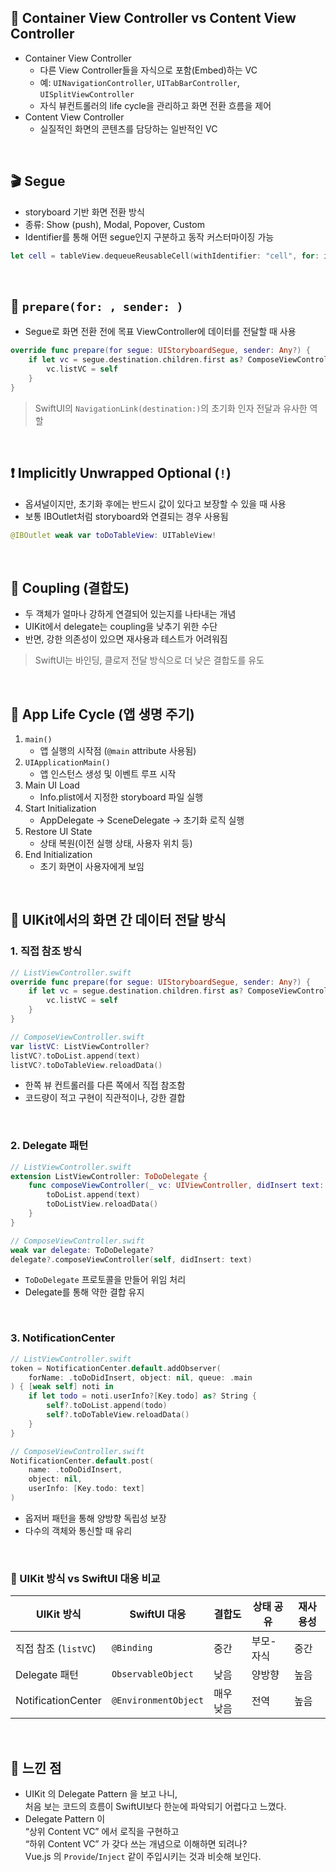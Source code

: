 ## 🧱 Container View Controller vs Content View Controller

- Container View Controller
    - 다른 View Controller들을 자식으로 포함(Embed)하는 VC
    - 예: `UINavigationController`, `UITabBarController`, `UISplitViewController`
    - 자식 뷰컨트롤러의 life cycle을 관리하고 화면 전환 흐름을 제어
- Content View Controller
    - 실질적인 화면의 콘텐츠를 담당하는 일반적인 VC

<br />

## 🎬 Segue
- storyboard 기반 화면 전환 방식
- 종류: Show (push), Modal, Popover, Custom
- Identifier를 통해 어떤 segue인지 구분하고 동작 커스터마이징 가능

```swift
let cell = tableView.dequeueReusableCell(withIdentifier: "cell", for: indexPath)
```

<br />

## 🔁 `prepare(for: , sender: )`

- Segue로 화면 전환 전에 목표 ViewController에 데이터를 전달할 때 사용

```swift
override func prepare(for segue: UIStoryboardSegue, sender: Any?) {
    if let vc = segue.destination.children.first as? ComposeViewController {
        vc.listVC = self
    }
}
```

> SwiftUI의 `NavigationLink(destination:)`의 초기화 인자 전달과 유사한 역할
> 

<br />

## ❗ Implicitly Unwrapped Optional (`!`)

- 옵셔널이지만, 초기화 후에는 반드시 값이 있다고 보장할 수 있을 때 사용
- 보통 IBOutlet처럼 storyboard와 연결되는 경우 사용됨

```swift
@IBOutlet weak var toDoTableView: UITableView!
```

<br />

## 🔗 Coupling (결합도)

- 두 객체가 얼마나 강하게 연결되어 있는지를 나타내는 개념
- UIKit에서 delegate는 coupling을 낮추기 위한 수단
- 반면, 강한 의존성이 있으면 재사용과 테스트가 어려워짐

> SwiftUI는 바인딩, 클로저 전달 방식으로 더 낮은 결합도를 유도
> 

<br />

## 🚀 App Life Cycle (앱 생명 주기)

1. `main()`
    - 앱 실행의 시작점 (`@main` attribute 사용됨)
2. `UIApplicationMain()`
    - 앱 인스턴스 생성 및 이벤트 루프 시작
3. Main UI Load
    - Info.plist에서 지정한 storyboard 파일 실행
4. Start Initialization
    - AppDelegate → SceneDelegate → 초기화 로직 실행
5. Restore UI State
    - 상태 복원(이전 실행 상태, 사용자 위치 등)
6. End Initialization
    - 초기 화면이 사용자에게 보임

<br />

## 📀 UIKit에서의 화면 간 데이터 전달 방식

### 1. 직접 참조 방식

```swift
// ListViewController.swift
override func prepare(for segue: UIStoryboardSegue, sender: Any?) {
    if let vc = segue.destination.children.first as? ComposeViewController {
        vc.listVC = self
    }
}

// ComposeViewController.swift
var listVC: ListViewController?
listVC?.toDoList.append(text)
listVC?.toDoTableView.reloadData()
```

- 한쪽 뷰 컨트롤러를 다른 쪽에서 직접 참조함
- 코드량이 적고 구현이 직관적이나, 강한 결합

<br />

### 2. Delegate 패턴

```swift
// ListViewController.swift
extension ListViewController: ToDoDelegate {
    func composeViewController(_ vc: UIViewController, didInsert text: String) {
        toDoList.append(text)
        toDoListView.reloadData()
    }
}

// ComposeViewController.swift
weak var delegate: ToDoDelegate?
delegate?.composeViewController(self, didInsert: text)
```

- `ToDoDelegate` 프로토콜을 만들어 위임 처리
- Delegate를 통해 약한 결합 유지

<br />

### 3. NotificationCenter

```swift
// ListViewController.swift
token = NotificationCenter.default.addObserver(
    forName: .toDoDidInsert, object: nil, queue: .main
) { [weak self] noti in
    if let todo = noti.userInfo?[Key.todo] as? String {
        self?.toDoList.append(todo)
        self?.toDoTableView.reloadData()
    }
}

// ComposeViewController.swift
NotificationCenter.default.post(
    name: .toDoDidInsert,
    object: nil,
    userInfo: [Key.todo: text]
)
```

- 옵저버 패턴을 통해 양방향 독립성 보장
- 다수의 객체와 통신할 때 유리

<br />

### 🧾 UIKit 방식 vs SwiftUI 대응 비교

| UIKit 방식 | SwiftUI 대응 | 결합도 | 상태 공유 | 재사용성 |
| --- | --- | --- | --- | --- |
| 직접 참조 (`listVC`) | `@Binding` | 중간 | 부모-자식 | 중간 |
| Delegate 패턴 | `ObservableObject` | 낮음 | 양방향 | 높음 |
| NotificationCenter | `@EnvironmentObject` | 매우 낮음 | 전역 | 높음 |

<br />

## 🤔 느낀 점

- UIKit 의 Delegate Pattern 을 보고 나니,<br />
처음 보는 코드의 흐름이 SwiftUI보다 한눈에 파악되기 어렵다고 느꼈다.
- Delegate Pattern 이<br />
“상위 Content VC” 에서 로직을 구현하고<br />
“하위 Content VC” 가 갖다 쓰는 개념으로 이해하면 되려나?<br />
Vue.js 의 `Provide`/`Inject` 같이 주입시키는 것과 비슷해 보인다.
